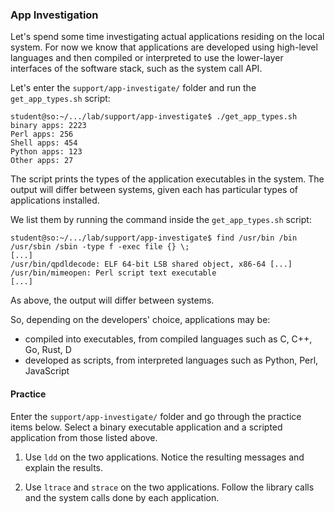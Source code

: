 ### App Investigation

Let's spend some time investigating actual applications residing on the local system.
For now we know that applications are developed using high-level languages and then compiled or interpreted to use the lower-layer interfaces of the software stack, such as the system call API.

Let's enter the `support/app-investigate/` folder and run the `get_app_types.sh` script:

```console
student@so:~/.../lab/support/app-investigate$ ./get_app_types.sh
binary apps: 2223
Perl apps: 256
Shell apps: 454
Python apps: 123
Other apps: 27
```

The script prints the types of the application executables in the system.
The output will differ between systems, given each has particular types of applications installed.

We list them by running the command inside the `get_app_types.sh` script:

```console
student@so:~/.../lab/support/app-investigate$ find /usr/bin /bin /usr/sbin /sbin -type f -exec file {} \;
[...]
/usr/bin/qpdldecode: ELF 64-bit LSB shared object, x86-64 [...]
/usr/bin/mimeopen: Perl script text executable
[...]
```



As above, the output will differ between systems.

So, depending on the developers' choice, applications may be:

* compiled into executables, from compiled languages such as C, C++, Go, Rust, D
* developed as scripts, from interpreted languages such as Python, Perl, JavaScript

#### Practice

Enter the `support/app-investigate/` folder and go through the practice items below.
Select a binary executable application and a scripted application from those listed above.

1. Use `ldd` on the two applications.
   Notice the resulting messages and explain the results.

1. Use `ltrace` and `strace` on the two applications.
   Follow the library calls and the system calls done by each application.
